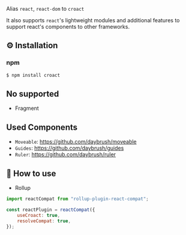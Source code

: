 
Alias `react`, `react-dom` to `croact`

It also supports `react`'s lightweight modules and additional features to support react's components to other frameworks.

## ⚙️ Installation
### npm
```bash
$ npm install croact
```

## No supported
* Fragment


## Used Components
* `Moveable`: https://github.com/daybrush/moveable
* `Guides`: https://github.com/daybrush/guides
* `Ruler`: https://github.com/daybrush/ruler



## 🚀 How to use



* Rollup
```js
import reactCompat from "rollup-plugin-react-compat";

const reactPlugin = reactCompat({
    useCroact: true,
    resolveCompat: true,
});

```

